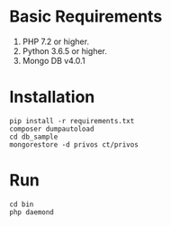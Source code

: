 # Basic Requirements
1. PHP 7.2 or higher.
2. Python 3.6.5 or higher.
3. Mongo DB v4.0.1

# Installation
```
pip install -r requirements.txt
composer dumpautoload
cd db_sample
mongorestore -d privos ct/privos
```

# Run
```
cd bin
php daemond
```